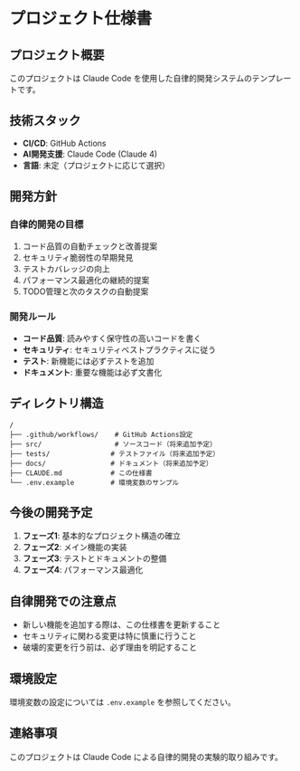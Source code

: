 # プロジェクト仕様書

## プロジェクト概要
このプロジェクトは Claude Code を使用した自律的開発システムのテンプレートです。

## 技術スタック
- **CI/CD**: GitHub Actions
- **AI開発支援**: Claude Code (Claude 4)
- **言語**: 未定（プロジェクトに応じて選択）

## 開発方針
### 自律的開発の目標
1. コード品質の自動チェックと改善提案
2. セキュリティ脆弱性の早期発見
3. テストカバレッジの向上
4. パフォーマンス最適化の継続的提案
5. TODO管理と次のタスクの自動提案

### 開発ルール
- **コード品質**: 読みやすく保守性の高いコードを書く
- **セキュリティ**: セキュリティベストプラクティスに従う
- **テスト**: 新機能には必ずテストを追加
- **ドキュメント**: 重要な機能は必ず文書化

## ディレクトリ構造
```
/
├── .github/workflows/    # GitHub Actions設定
├── src/                  # ソースコード（将来追加予定）
├── tests/               # テストファイル（将来追加予定）
├── docs/                # ドキュメント（将来追加予定）
├── CLAUDE.md            # この仕様書
└── .env.example         # 環境変数のサンプル
```

## 今後の開発予定
1. **フェーズ1**: 基本的なプロジェクト構造の確立
2. **フェーズ2**: メイン機能の実装
3. **フェーズ3**: テストとドキュメントの整備
4. **フェーズ4**: パフォーマンス最適化

## 自律開発での注意点
- 新しい機能を追加する際は、この仕様書を更新すること
- セキュリティに関わる変更は特に慎重に行うこと
- 破壊的変更を行う前は、必ず理由を明記すること

## 環境設定
環境変数の設定については `.env.example` を参照してください。

## 連絡事項
このプロジェクトは Claude Code による自律的開発の実験的取り組みです。